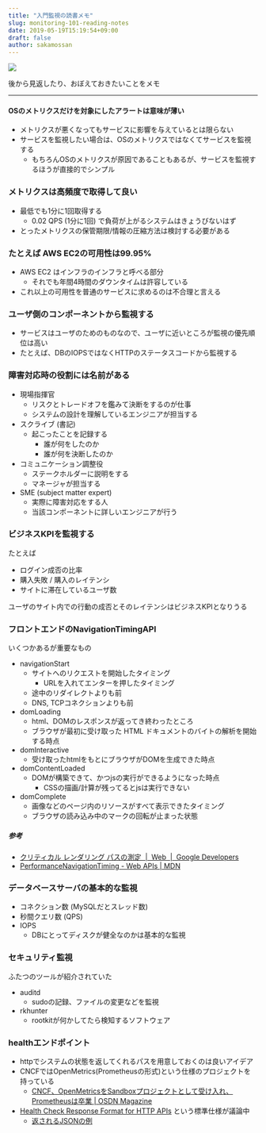 ```yaml
---
title: "入門監視の読書メモ"
slug: monitoring-101-reading-notes
date: 2019-05-19T15:19:54+09:00
draft: false
author: sakamossan
---
```


<a href="https://www.amazon.co.jp/%E5%85%A5%E9%96%80-%E7%9B%A3%E8%A6%96-%E2%80%95%E3%83%A2%E3%83%80%E3%83%B3%E3%81%AA%E3%83%A2%E3%83%8B%E3%82%BF%E3%83%AA%E3%83%B3%E3%82%B0%E3%81%AE%E3%81%9F%E3%82%81%E3%81%AE%E3%83%87%E3%82%B6%E3%82%A4%E3%83%B3%E3%83%91%E3%82%BF%E3%83%BC%E3%83%B3-Mike-Julian/dp/4873118646/ref=as_li_ss_il?__mk_ja_JP=%E3%82%AB%E3%82%BF%E3%82%AB%E3%83%8A&keywords=%E5%85%A5%E9%96%80%E7%9B%A3%E8%A6%96&qid=1558243823&s=gateway&sr=8-1&linkCode=li3&tag=rocklaakira-22&linkId=587681fbd4cf11eabed2d04e6a217453&language=ja_JP" target="_blank"><img border="0" src="//ws-fe.amazon-adsystem.com/widgets/q?_encoding=UTF8&ASIN=4873118646&Format=_SL250_&ID=AsinImage&MarketPlace=JP&ServiceVersion=20070822&WS=1&tag=rocklaakira-22&language=ja_JP" ></a><img src="https://ir-jp.amazon-adsystem.com/e/ir?t=rocklaakira-22&language=ja_JP&l=li3&o=9&a=4873118646" width="1" height="1" border="0" alt="" style="border:none !important; margin:0px !important;" />

後から見返したり、おぼえておきたいことをメモ

---

#### OSのメトリクスだけを対象にしたアラートは意味が薄い

- メトリクスが悪くなってもサービスに影響を与えているとは限らない
- サービスを監視したい場合は、OSのメトリクスではなくてサービスを監視する
    - もちろんOSのメトリクスが原因であることもあるが、サービスを監視するほうが直接的でシンプル


### メトリクスは高頻度で取得して良い

- 最低でも1分に1回取得する
    - 0.02 QPS (1分に1回) で負荷が上がるシステムはきょうびないはず
- とったメトリクスの保管期限/情報の圧縮方法は検討する必要がある


### たとえば AWS EC2の可用性は99.95%

- AWS EC2 はインフラのインフラと呼べる部分
    - それでも年間4時間のダウンタイムは許容している
- これ以上の可用性を普通のサービスに求めるのは不合理と言える


### ユーザ側のコンポーネントから監視する

- サービスはユーザのためのものなので、ユーザに近いところが監視の優先順位は高い
- たとえば、DBのIOPSではなくHTTPのステータスコードから監視する


### 障害対応時の役割には名前がある

- 現場指揮官
    - リスクとトレードオフを鑑みて決断をするのが仕事
    - システムの設計を理解しているエンジニアが担当する
- スクライブ (書記)
    - 起こったことを記録する
        - 誰が何をしたのか
        - 誰が何を決断したのか
- コミュニケーション調整役
    - ステークホルダーに説明をする
    - マネージャが担当する
- SME (subject matter expert)
    - 実際に障害対応をする人
    - 当該コンポーネントに詳しいエンジニアが行う


### ビジネスKPIを監視する

たとえば

- ログイン成否の比率
- 購入失敗 / 購入のレイテンシ
- サイトに滞在しているユーザ数

ユーザのサイト内での行動の成否とそのレイテンシはビジネスKPIとなりうる


### フロントエンドのNavigationTimingAPI

いくつかあるが重要なもの

- navigationStart
    - サイトへのリクエストを開始したタイミング
        - URLを入れてエンターを押したタイミング
    - 途中のリダイレクトよりも前
    - DNS, TCPコネクションよりも前
- domLoading
    - html、DOMのレスポンスが返ってき終わったところ
    - ブラウザが最初に受け取った HTML ドキュメントのバイトの解析を開始する時点
- domInteractive
    - 受け取ったhtmlをもとにブラウザがDOMを生成できた時点
- domContentLoaded
    - DOMが構築できて、かつjsの実行ができるようになった時点
        - CSSの描画/計算が残ってるとjsは実行できない
- domComplete
    - 画像などのページ内のリソースがすべて表示できたタイミング
    - ブラウザの読み込み中のマークの回転が止まった状態


##### 参考

- [クリティカル レンダリング パスの測定  |  Web  |  Google Developers](https://developers.google.com/web/fundamentals/performance/critical-rendering-path/measure-crp?hl=ja)
- [PerformanceNavigationTiming - Web APIs | MDN](https://developer.mozilla.org/en-US/docs/Web/API/PerformanceNavigationTiming)


### データベースサーバの基本的な監視

- コネクション数 (MySQLだとスレッド数)
- 秒間クエリ数 (QPS)
- IOPS
    - DBにとってディスクが健全なのかは基本的な監視


### セキュリティ監視

ふたつのツールが紹介されていた

- auditd
  - sudoの記録、ファイルの変更などを監視
- rkhunter
  - rootkitが何かしてたら検知するソフトウェア


### healthエンドポイント

- httpでシステムの状態を返してくれるパスを用意しておくのは良いアイデア
- CNCFではOpenMetrics(Prometheusの形式)という仕様のプロジェクトを持っている
    - [CNCF、OpenMetricsをSandboxプロジェクトとして受け入れ、Prometheusは卒業 | OSDN Magazine](https://mag.osdn.jp/18/08/13/193000)
- [Health Check Response Format for HTTP APIs](https://tools.ietf.org/id/draft-inadarei-api-health-check-02.html) という標準仕様が議論中
    - [返されるJSONの例](https://gist.github.com/kinlane/5bea1128ccada3b26ab534b7e4bb138d)
